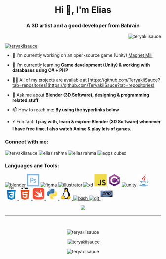 <h1 align="center">Hi 👋, I'm Elias</h1>
<h3 align="center">A 3D artist and a good developer from Bahrain</h3>

<p align="right"> <img src="https://komarev.com/ghpvc/?username=teryakiisauce&label=Profile%20views&color=0e75b6&style=flat" alt="teryakiisauce" /> </p>

<p align="left"> <a href="https://twitter.com/teryakiisauce" target="blank"><img src="https://img.shields.io/twitter/follow/teryakiisauce?logo=twitter&style=for-the-badge" alt="teryakiisauce" /></a> </p>

- 🔭 I’m currently working on an open-source game (Unity) [Magnet Mill](https://github.com/TeryakiiSauce/Magnet-Mill-Game)

- 🌱 I’m currently learning **Game development (Unity) & working with databases using C# + PHP**

- 👨‍💻 All of my projects are available at [https://github.com/TeryakiiSauce?tab=repositories](https://github.com/TeryakiiSauce?tab=repositories)

- 💬 Ask me about **Blender (3D Software), designing & programming related stuff**

- 📫 How to reach me: **By using the hyperlinks below**

- ⚡ Fun fact: **I play with, learn & explore Blender (3D Software) whenever I have free time. I also watch Anime & play lots of games.**

<h3 align="left">Connect with me:</h3>
<p align="left">
<a href="https://twitter.com/teryakiisauce" target="blank"><img align="center" src="https://raw.githubusercontent.com/rahuldkjain/github-profile-readme-generator/master/src/images/icons/Social/twitter.svg" alt="teryakiisauce" height="30" width="40" /></a>
<a href="https://linkedin.com/in/elias-rahma-7439aa193" target="blank"><img align="center" src="https://raw.githubusercontent.com/rahuldkjain/github-profile-readme-generator/master/src/images/icons/Social/linked-in-alt.svg" alt="elias rahma" height="30" width="40" /></a>
<a href="https://fb.com/eliasooo975" target="blank"><img align="center" src="https://raw.githubusercontent.com/rahuldkjain/github-profile-readme-generator/master/src/images/icons/Social/facebook.svg" alt="elias rahma" height="30" width="40" /></a>
<a href="https://www.youtube.com/channel/UCeZ3r8-e3SDsUNeJZe3XnCQ" target="blank"><img align="center" src="https://raw.githubusercontent.com/rahuldkjain/github-profile-readme-generator/master/src/images/icons/Social/youtube.svg" alt="eggs cubed" height="30" width="40" /></a>
</p>

<h3 align="left">Languages and Tools:</h3>
<p align="left" style="vertical-align='middle';"> <a href="https://www.blender.org/" target="_blank" rel="noreferrer"> <img src="https://download.blender.org/branding/community/blender_community_badge_orange.svg" alt="blender" width="40" height="40"/> </a> <a href="https://www.photoshop.com/en" target="_blank" rel="noreferrer"> <img src="https://raw.githubusercontent.com/devicons/devicon/master/icons/photoshop/photoshop-line.svg" alt="photoshop" width="40" height="40"/> </a> <a href="https://www.figma.com/" target="_blank" rel="noreferrer"> <img src="https://www.vectorlogo.zone/logos/figma/figma-icon.svg" alt="figma" width="40" height="40"/> </a> <a href="https://www.adobe.com/in/products/illustrator.html" target="_blank" rel="noreferrer"> <img src="https://www.vectorlogo.zone/logos/adobe_illustrator/adobe_illustrator-icon.svg" alt="illustrator" width="40" height="40"/> </a> <a href="https://www.adobe.com/products/xd.html" target="_blank" rel="noreferrer"> <img src="https://cdn.worldvectorlogo.com/logos/adobe-xd.svg" alt="xd" width="40" height="40"/> </a> <a href="https://developer.mozilla.org/en-US/docs/Web/JavaScript" target="_blank" rel="noreferrer"> <img src="https://raw.githubusercontent.com/devicons/devicon/master/icons/javascript/javascript-original.svg" alt="javascript" width="40" height="40"/> </a> <a href="https://www.w3schools.com/cs/" target="_blank" rel="noreferrer"> <img src="https://raw.githubusercontent.com/devicons/devicon/master/icons/csharp/csharp-original.svg" alt="csharp" width="40" height="40"/> </a> <a href="https://unity.com/" target="_blank" rel="noreferrer"> <img src="https://www.vectorlogo.zone/logos/unity3d/unity3d-icon.svg" alt="unity" width="40" height="40"/> </a> <a href="https://www.java.com" target="_blank" rel="noreferrer"> <img src="https://raw.githubusercontent.com/devicons/devicon/master/icons/java/java-original.svg" alt="java" width="40" height="40"/> </a> <a href="https://www.w3schools.com/css/" target="_blank" rel="noreferrer"> <img src="https://raw.githubusercontent.com/devicons/devicon/master/icons/css3/css3-original-wordmark.svg" alt="css3" width="40" height="40"/> </a> <a href="https://www.w3.org/html/" target="_blank" rel="noreferrer"> <img src="https://raw.githubusercontent.com/devicons/devicon/master/icons/html5/html5-original-wordmark.svg" alt="html5" width="40" height="40"/> </a> <a href="https://developer.apple.com/swift/" target="_blank" rel="noreferrer"> <img src="https://raw.githubusercontent.com/devicons/devicon/master/icons/swift/swift-original.svg" alt="swift" width="40" height="40"/> </a> <a href="https://www.python.org" target="_blank" rel="noreferrer"> <img src="https://raw.githubusercontent.com/devicons/devicon/master/icons/python/python-original.svg" alt="python" width="40" height="40"/> </a> <a href="https://www.linux.org/" target="_blank" rel="noreferrer"> <img src="https://raw.githubusercontent.com/devicons/devicon/master/icons/linux/linux-original.svg" alt="linux" width="40" height="40"/> </a> <a href="https://www.gnu.org/software/bash/" target="_blank" rel="noreferrer"> <img src="https://www.vectorlogo.zone/logos/gnu_bash/gnu_bash-icon.svg" alt="bash" width="40" height="40"/> <a href="https://git-scm.com/" target="_blank" rel="noreferrer"> <img src="https://www.vectorlogo.zone/logos/git-scm/git-scm-icon.svg" alt="git" width="40" height="40"/> </a> </a> <a href="https://www.php.net" target="_blank" rel="noreferrer"> <img src="https://raw.githubusercontent.com/devicons/devicon/master/icons/php/php-original.svg" alt="php" width="40" height="40"/> </a> </p>

<p align="center">
  <img src="https://media.giphy.com/media/e7sfQlKCL4UHOpDeIn/giphy.gif">
</p>

---

<br>

<p align="center"><img src="https://github-readme-stats.vercel.app/api/top-langs?username=teryakiisauce&show_icons=true&locale=en&layout=compact" alt="teryakiisauce" /></p>

<p align="center">&nbsp;<img src="https://github-readme-stats.vercel.app/api?username=teryakiisauce&show_icons=true&locale=en" alt="teryakiisauce" /></p>

<p align="center"><img src="https://github-readme-streak-stats.herokuapp.com/?user=teryakiisauce&" alt="teryakiisauce" /></p>

<!-- <h3 align="center">I just do whatever I want whenever I feel like it... Thank you ^-^</h3> -->

<!---
TeryakiiSauce/TeryakiiSauce is a ✨ special ✨ repository because its `README.md` (this file) appears on your GitHub profile.
You can click the Preview link to take a look at your changes.
--->

